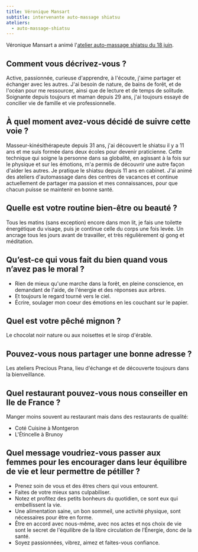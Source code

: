 ```yaml
---
title: Véronique Mansart
subtitle: intervenante auto-massage shiatsu
ateliers:
  - auto-massage-shiatsu
---
```


Véronique Mansart a animé l'[atelier auto-massage shiatsu du 18 juin](/evenements/2019/06/18/atelier-auto-massage-shiatsu/).

## Comment vous décrivez-vous ?

Active, passionnée, curieuse d'apprendre, à l'écoute, j'aime partager et échanger avec les autres.
J'ai besoin de nature, de bains de forêt, et de l'océan pour me ressourcer, ainsi que de lecture et de temps de solitude.
Soignante depuis toujours et maman depuis 29 ans, j'ai toujours essayé de concilier vie de famille et vie professionnelle.

## À quel moment avez-vous décidé de suivre cette voie ?

Masseur-kinésithérapeute depuis 31 ans, j'ai découvert le shiatsu il y a 11 ans et me suis formée dans deux écoles pour devenir praticienne.
Cette technique qui soigne la personne dans sa globalité, en agissant à la fois sur le physique et sur les émotions, m'a permis de découvrir une autre façon d'aider les autres. Je pratique le shiatsu depuis 11 ans en cabinet.
J'ai animé des ateliers d'automassage dans des centres de vacances et continue actuellement de partager ma passion et mes connaissances, pour que chacun puisse se maintenir en bonne santé.

## Quelle est votre routine bien-être ou beauté ?

Tous les matins (sans exception) encore dans mon lit, je fais une toilette énergétique du visage, puis je continue celle du corps une fois levée.
Un ancrage tous les jours avant de travailler, et très régulièrement qi gong et méditation.

## Qu’est-ce qui vous fait du bien quand vous n’avez pas le moral ?

- Rien de mieux qu'une marche dans la forêt, en pleine conscience, en demandant de l'aide, de l'énergie et des réponses aux arbres.
- Et toujours le regard tourné vers le ciel.
- Écrire, soulager mon coeur des émotions en les couchant sur le papier.

## Quel est votre pêché mignon ?

Le chocolat noir nature ou aux noisettes et le sirop d'érable.

## Pouvez-vous nous partager une bonne adresse ?

Les ateliers Precious Prana, lieu d'échange et de découverte toujours dans la bienveillance.

## Quel restaurant pouvez-vous nous conseiller en Ile de France ?

Manger moins souvent au restaurant mais dans des restaurants de qualité:

- Coté Cuisine à Montgeron
- L'Étincelle à Brunoy

## Quel message voudriez-vous passer aux femmes pour les encourager dans leur équilibre de vie et leur permettre de pétiller ?

- Prenez soin de vous et des êtres chers qui vous entourent.
- Faites de votre mieux sans culpabiliser.
- Notez et profitez des petits bonheurs du quotidien, ce sont eux qui embellissent la vie.
- Une alimentation saine, un bon sommeil, une activité physique, sont nécessaires pour être en forme.
- Être en accord avec nous-même, avec nos actes et nos choix de vie sont le secret de l'équilibre de la libre circulation de l’Énergie, donc de la santé.
- Soyez passionnées, vibrez, aimez et faites-vous confiance.
